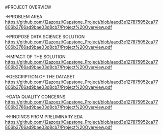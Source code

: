 #PROJECT OVERVIEW

->PROBLEM AREA
https://github.com/12azoozi/Capstone_Project/blob/aacd3e127875952ca77806b3766ad9bae03d8cb7/Project%20Overview.pdf

->PROPOSE DATA SCIENCE SOLUTION
https://github.com/12azoozi/Capstone_Project/blob/aacd3e127875952ca77806b3766ad9bae03d8cb7/Project%20Overview.pdf

->IMPACT OF THE SOLUTION
https://github.com/12azoozi/Capstone_Project/blob/aacd3e127875952ca77806b3766ad9bae03d8cb7/Project%20Overview.pdf

->DESCRIPTION OF THE DATASET
https://github.com/12azoozi/Capstone_Project/blob/aacd3e127875952ca77806b3766ad9bae03d8cb7/Project%20Overview.pdf

->DATA QUALITY CONCERNS
https://github.com/12azoozi/Capstone_Project/blob/aacd3e127875952ca77806b3766ad9bae03d8cb7/Project%20Overview.pdf

->FINDINGS FROM PRELIMINARY EDA
https://github.com/12azoozi/Capstone_Project/blob/aacd3e127875952ca77806b3766ad9bae03d8cb7/Project%20Overview.pdf
